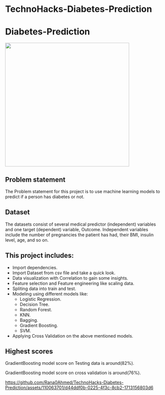 # TechnoHacks-Diabetes-Prediction
# Diabetes-Prediction
<img src="https://ptsolutions.com/wp-content/uploads/2022/06/Can-Physical-Therapy-Help-with-Diabetes.jpg" width="400">

## Problem statement
The Problem statement for this project is to use machine learning models to predict if a person has diabetes or
not.

## Dataset
The datasets consist of several medical predictor (independent) variables and one target (dependent) variable, Outcome. Independent variables include the number of pregnancies the patient has had, their BMI, insulin level, age, and so on.

## This project includes:
- Import dependencies.
- Import Dataset from csv file and take a quick look.
- Data visualization with Correlation to gain some insights.
- Feature selection and Feature engineering like scaling data.
- Spliting data into train and test. 
- Modeling using different models like:
  - Logistic Regression.
  - Decision Tree.
  - Random Forest.
  - KNN.
  - Bagging.
  - Gradient Boosting.
  - SVM.
- Applying Cross Validation on the above mentioned models. 

## Highest scores
GradientBoosting model score on Testing data is around(82%).

GradientBoosting model score on cross validation is around(76%).

https://github.com/Rana0Ahmed/TechnoHacks-Diabetes-Prediction/assets/110063701/d44ddf0b-0225-4f3c-8cb2-1713156803d6

